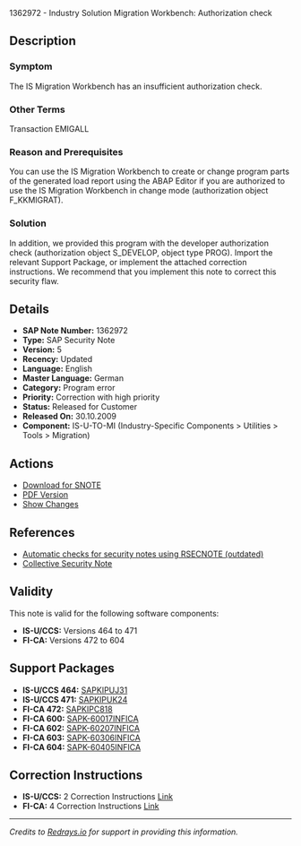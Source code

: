 1362972 - Industry Solution Migration Workbench: Authorization check

## Description

### Symptom
The IS Migration Workbench has an insufficient authorization check.

### Other Terms
Transaction EMIGALL

### Reason and Prerequisites
You can use the IS Migration Workbench to create or change program parts of the generated load report using the ABAP Editor if you are authorized to use the IS Migration Workbench in change mode (authorization object F_KKMIGRAT).

### Solution
In addition, we provided this program with the developer authorization check (authorization object S_DEVELOP, object type PROG).
Import the relevant Support Package, or implement the attached correction instructions.
We recommend that you implement this note to correct this security flaw.

## Details

- **SAP Note Number:** 1362972
- **Type:** SAP Security Note
- **Version:** 5
- **Recency:** Updated
- **Language:** English
- **Master Language:** German
- **Category:** Program error
- **Priority:** Correction with high priority
- **Status:** Released for Customer
- **Released On:** 30.10.2009
- **Component:** IS-U-TO-MI (Industry-Specific Components > Utilities > Tools > Migration)

## Actions

- [Download for SNOTE](https://notesdownloads.sap.com/note/0040000008033272017)
- [PDF Version](https://userapps.support.sap.com/sap/support/sfm/notes/print/0001362972?language=en-US&token=79361C2C1EC395A8975EDFFE032AABC1)
- [Show Changes](https://me.sap.com/notesLatestChanges/0001362972/E/diff)

## References

- [Automatic checks for security notes using RSECNOTE (outdated)](https://me.sap.com/notes/888889)
- [Collective Security Note](https://me.sap.com/notes/1394093)

## Validity

This note is valid for the following software components:

- **IS-U/CCS:** Versions 464 to 471
- **FI-CA:** Versions 472 to 604

## Support Packages

- **IS-U/CCS 464:** [SAPKIPUJ31](https://me.sap.com/supportpackage/SAPKIPUJ31)
- **IS-U/CCS 471:** [SAPKIPUK24](https://me.sap.com/supportpackage/SAPKIPUK24)
- **FI-CA 472:** [SAPKIPC818](https://me.sap.com/supportpackage/SAPKIPC818)
- **FI-CA 600:** [SAPK-60017INFICA](https://me.sap.com/supportpackage/SAPK-60017INFICA)
- **FI-CA 602:** [SAPK-60207INFICA](https://me.sap.com/supportpackage/SAPK-60207INFICA)
- **FI-CA 603:** [SAPK-60306INFICA](https://me.sap.com/supportpackage/SAPK-60306INFICA)
- **FI-CA 604:** [SAPK-60405INFICA](https://me.sap.com/supportpackage/SAPK-60405INFICA)

## Correction Instructions

- **IS-U/CCS:** 2 Correction Instructions [Link](https://me.sap.com/corrins/0001362972/16)
- **FI-CA:** 4 Correction Instructions [Link](https://me.sap.com/corrins/0001362972/36)

---

*Credits to [Redrays.io](https://redrays.io) for support in providing this information.*